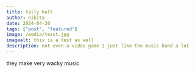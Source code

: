 ```yaml
---
title: tally hall
author: nikita
date: 2024-04-20
tags: ["post", "featured"]
image: /media/tezst.jpg
imagealt: this is a test as well
description: not even a video game I just like the music band a lot
---
```


they make very wacky music
